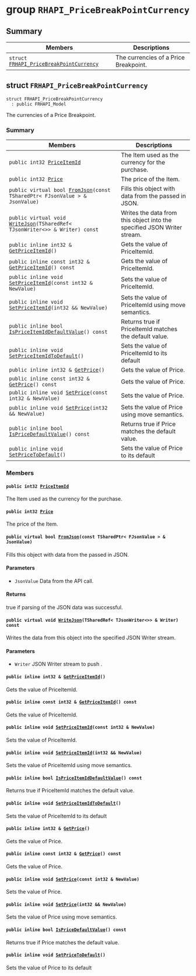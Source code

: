 # group `RHAPI_PriceBreakPointCurrency` <a id="group__RHAPI__PriceBreakPointCurrency"></a>

## Summary

 Members                        | Descriptions                                
--------------------------------|---------------------------------------------
`struct `[`FRHAPI_PriceBreakPointCurrency`](#structFRHAPI__PriceBreakPointCurrency) | The currencies of a Price Breakpoint.

## struct `FRHAPI_PriceBreakPointCurrency` <a id="structFRHAPI__PriceBreakPointCurrency"></a>

```
struct FRHAPI_PriceBreakPointCurrency
  : public FRHAPI_Model
```

The currencies of a Price Breakpoint.

### Summary

 Members                        | Descriptions                                
--------------------------------|---------------------------------------------
`public int32 `[`PriceItemId`](#structFRHAPI__PriceBreakPointCurrency_1aab4fef02c40243609a2fd4bb04e7e0b3) | The Item used as the currency for the purchase.
`public int32 `[`Price`](#structFRHAPI__PriceBreakPointCurrency_1a0fbeeaafec354c1df791be5b8b7d9a83) | The price of the Item.
`public virtual bool `[`FromJson`](#structFRHAPI__PriceBreakPointCurrency_1aca7f3d4e9d19d19f0638d4ec8c40e1dd)`(const TSharedPtr< FJsonValue > & JsonValue)` | Fills this object with data from the passed in JSON.
`public virtual void `[`WriteJson`](#structFRHAPI__PriceBreakPointCurrency_1a31c4e71c4815cfdc93cef9c8cfd0f1fa)`(TSharedRef< TJsonWriter<>> & Writer) const` | Writes the data from this object into the specified JSON Writer stream.
`public inline int32 & `[`GetPriceItemId`](#structFRHAPI__PriceBreakPointCurrency_1a3833756dc86744bfe93773f94fa0f48e)`()` | Gets the value of PriceItemId.
`public inline const int32 & `[`GetPriceItemId`](#structFRHAPI__PriceBreakPointCurrency_1a55430b28bf915560fc4c00533b42384c)`() const` | Gets the value of PriceItemId.
`public inline void `[`SetPriceItemId`](#structFRHAPI__PriceBreakPointCurrency_1a4c32f427fd1a34146735b5e25cf5b7a8)`(const int32 & NewValue)` | Sets the value of PriceItemId.
`public inline void `[`SetPriceItemId`](#structFRHAPI__PriceBreakPointCurrency_1adee55d4262e267879deccf1346671bfc)`(int32 && NewValue)` | Sets the value of PriceItemId using move semantics.
`public inline bool `[`IsPriceItemIdDefaultValue`](#structFRHAPI__PriceBreakPointCurrency_1ac2e90c50c94de4f0366f965267d94755)`() const` | Returns true if PriceItemId matches the default value.
`public inline void `[`SetPriceItemIdToDefault`](#structFRHAPI__PriceBreakPointCurrency_1af16d3af705d6e44aa6fc0bf8ea763873)`()` | Sets the value of PriceItemId to its default
`public inline int32 & `[`GetPrice`](#structFRHAPI__PriceBreakPointCurrency_1a8deddaa6262dc0705ca04cc242065bdd)`()` | Gets the value of Price.
`public inline const int32 & `[`GetPrice`](#structFRHAPI__PriceBreakPointCurrency_1ae44a1883c00a3ba094dd4d1c8cb089a2)`() const` | Gets the value of Price.
`public inline void `[`SetPrice`](#structFRHAPI__PriceBreakPointCurrency_1ac631554943d37765136f4e554b2cde2d)`(const int32 & NewValue)` | Sets the value of Price.
`public inline void `[`SetPrice`](#structFRHAPI__PriceBreakPointCurrency_1a4573389211659ecc6dc5a920a5d0b884)`(int32 && NewValue)` | Sets the value of Price using move semantics.
`public inline bool `[`IsPriceDefaultValue`](#structFRHAPI__PriceBreakPointCurrency_1a9a1537b11431e1c8253bbe95f15e7c16)`() const` | Returns true if Price matches the default value.
`public inline void `[`SetPriceToDefault`](#structFRHAPI__PriceBreakPointCurrency_1a3ff3ff898ac78e428be02c407a1c847e)`()` | Sets the value of Price to its default

### Members

#### `public int32 `[`PriceItemId`](#structFRHAPI__PriceBreakPointCurrency_1aab4fef02c40243609a2fd4bb04e7e0b3) <a id="structFRHAPI__PriceBreakPointCurrency_1aab4fef02c40243609a2fd4bb04e7e0b3"></a>

The Item used as the currency for the purchase.

#### `public int32 `[`Price`](#structFRHAPI__PriceBreakPointCurrency_1a0fbeeaafec354c1df791be5b8b7d9a83) <a id="structFRHAPI__PriceBreakPointCurrency_1a0fbeeaafec354c1df791be5b8b7d9a83"></a>

The price of the Item.

#### `public virtual bool `[`FromJson`](#structFRHAPI__PriceBreakPointCurrency_1aca7f3d4e9d19d19f0638d4ec8c40e1dd)`(const TSharedPtr< FJsonValue > & JsonValue)` <a id="structFRHAPI__PriceBreakPointCurrency_1aca7f3d4e9d19d19f0638d4ec8c40e1dd"></a>

Fills this object with data from the passed in JSON.

#### Parameters
* `JsonValue` Data from the API call.

#### Returns
true if parsing of the JSON data was successful.

#### `public virtual void `[`WriteJson`](#structFRHAPI__PriceBreakPointCurrency_1a31c4e71c4815cfdc93cef9c8cfd0f1fa)`(TSharedRef< TJsonWriter<>> & Writer) const` <a id="structFRHAPI__PriceBreakPointCurrency_1a31c4e71c4815cfdc93cef9c8cfd0f1fa"></a>

Writes the data from this object into the specified JSON Writer stream.

#### Parameters
* `Writer` JSON Writer stream to push .

#### `public inline int32 & `[`GetPriceItemId`](#structFRHAPI__PriceBreakPointCurrency_1a3833756dc86744bfe93773f94fa0f48e)`()` <a id="structFRHAPI__PriceBreakPointCurrency_1a3833756dc86744bfe93773f94fa0f48e"></a>

Gets the value of PriceItemId.

#### `public inline const int32 & `[`GetPriceItemId`](#structFRHAPI__PriceBreakPointCurrency_1a55430b28bf915560fc4c00533b42384c)`() const` <a id="structFRHAPI__PriceBreakPointCurrency_1a55430b28bf915560fc4c00533b42384c"></a>

Gets the value of PriceItemId.

#### `public inline void `[`SetPriceItemId`](#structFRHAPI__PriceBreakPointCurrency_1a4c32f427fd1a34146735b5e25cf5b7a8)`(const int32 & NewValue)` <a id="structFRHAPI__PriceBreakPointCurrency_1a4c32f427fd1a34146735b5e25cf5b7a8"></a>

Sets the value of PriceItemId.

#### `public inline void `[`SetPriceItemId`](#structFRHAPI__PriceBreakPointCurrency_1adee55d4262e267879deccf1346671bfc)`(int32 && NewValue)` <a id="structFRHAPI__PriceBreakPointCurrency_1adee55d4262e267879deccf1346671bfc"></a>

Sets the value of PriceItemId using move semantics.

#### `public inline bool `[`IsPriceItemIdDefaultValue`](#structFRHAPI__PriceBreakPointCurrency_1ac2e90c50c94de4f0366f965267d94755)`() const` <a id="structFRHAPI__PriceBreakPointCurrency_1ac2e90c50c94de4f0366f965267d94755"></a>

Returns true if PriceItemId matches the default value.

#### `public inline void `[`SetPriceItemIdToDefault`](#structFRHAPI__PriceBreakPointCurrency_1af16d3af705d6e44aa6fc0bf8ea763873)`()` <a id="structFRHAPI__PriceBreakPointCurrency_1af16d3af705d6e44aa6fc0bf8ea763873"></a>

Sets the value of PriceItemId to its default

#### `public inline int32 & `[`GetPrice`](#structFRHAPI__PriceBreakPointCurrency_1a8deddaa6262dc0705ca04cc242065bdd)`()` <a id="structFRHAPI__PriceBreakPointCurrency_1a8deddaa6262dc0705ca04cc242065bdd"></a>

Gets the value of Price.

#### `public inline const int32 & `[`GetPrice`](#structFRHAPI__PriceBreakPointCurrency_1ae44a1883c00a3ba094dd4d1c8cb089a2)`() const` <a id="structFRHAPI__PriceBreakPointCurrency_1ae44a1883c00a3ba094dd4d1c8cb089a2"></a>

Gets the value of Price.

#### `public inline void `[`SetPrice`](#structFRHAPI__PriceBreakPointCurrency_1ac631554943d37765136f4e554b2cde2d)`(const int32 & NewValue)` <a id="structFRHAPI__PriceBreakPointCurrency_1ac631554943d37765136f4e554b2cde2d"></a>

Sets the value of Price.

#### `public inline void `[`SetPrice`](#structFRHAPI__PriceBreakPointCurrency_1a4573389211659ecc6dc5a920a5d0b884)`(int32 && NewValue)` <a id="structFRHAPI__PriceBreakPointCurrency_1a4573389211659ecc6dc5a920a5d0b884"></a>

Sets the value of Price using move semantics.

#### `public inline bool `[`IsPriceDefaultValue`](#structFRHAPI__PriceBreakPointCurrency_1a9a1537b11431e1c8253bbe95f15e7c16)`() const` <a id="structFRHAPI__PriceBreakPointCurrency_1a9a1537b11431e1c8253bbe95f15e7c16"></a>

Returns true if Price matches the default value.

#### `public inline void `[`SetPriceToDefault`](#structFRHAPI__PriceBreakPointCurrency_1a3ff3ff898ac78e428be02c407a1c847e)`()` <a id="structFRHAPI__PriceBreakPointCurrency_1a3ff3ff898ac78e428be02c407a1c847e"></a>

Sets the value of Price to its default

